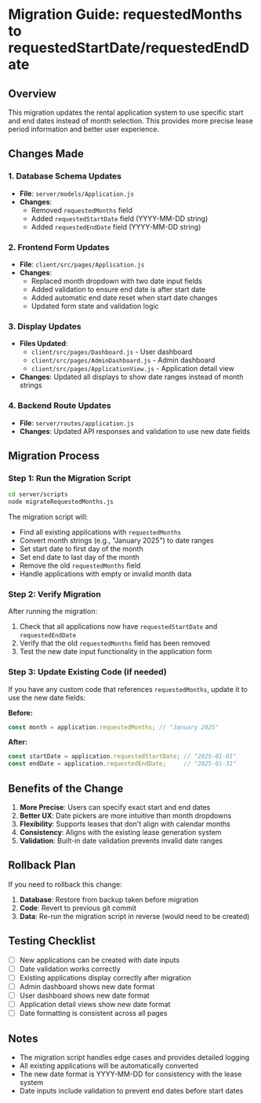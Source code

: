 # Migration Guide: requestedMonths to requestedStartDate/requestedEndDate

## Overview
This migration updates the rental application system to use specific start and end dates instead of month selection. This provides more precise lease period information and better user experience.

## Changes Made

### 1. Database Schema Updates
- **File**: `server/models/Application.js`
- **Changes**: 
  - Removed `requestedMonths` field
  - Added `requestedStartDate` field (YYYY-MM-DD string)
  - Added `requestedEndDate` field (YYYY-MM-DD string)

### 2. Frontend Form Updates
- **File**: `client/src/pages/Application.js`
- **Changes**:
  - Replaced month dropdown with two date input fields
  - Added validation to ensure end date is after start date
  - Added automatic end date reset when start date changes
  - Updated form state and validation logic

### 3. Display Updates
- **Files Updated**:
  - `client/src/pages/Dashboard.js` - User dashboard
  - `client/src/pages/AdminDashboard.js` - Admin dashboard
  - `client/src/pages/ApplicationView.js` - Application detail view
- **Changes**: Updated all displays to show date ranges instead of month strings

### 4. Backend Route Updates
- **File**: `server/routes/application.js`
- **Changes**: Updated API responses and validation to use new date fields

## Migration Process

### Step 1: Run the Migration Script
```bash
cd server/scripts
node migrateRequestedMonths.js
```

The migration script will:
- Find all existing applications with `requestedMonths`
- Convert month strings (e.g., "January 2025") to date ranges
- Set start date to first day of the month
- Set end date to last day of the month
- Remove the old `requestedMonths` field
- Handle applications with empty or invalid month data

### Step 2: Verify Migration
After running the migration:
1. Check that all applications now have `requestedStartDate` and `requestedEndDate`
2. Verify that the old `requestedMonths` field has been removed
3. Test the new date input functionality in the application form

### Step 3: Update Existing Code (if needed)
If you have any custom code that references `requestedMonths`, update it to use the new date fields:

**Before:**
```javascript
const month = application.requestedMonths; // "January 2025"
```

**After:**
```javascript
const startDate = application.requestedStartDate; // "2025-01-01"
const endDate = application.requestedEndDate;     // "2025-01-31"
```

## Benefits of the Change

1. **More Precise**: Users can specify exact start and end dates
2. **Better UX**: Date pickers are more intuitive than month dropdowns
3. **Flexibility**: Supports leases that don't align with calendar months
4. **Consistency**: Aligns with the existing lease generation system
5. **Validation**: Built-in date validation prevents invalid date ranges

## Rollback Plan

If you need to rollback this change:

1. **Database**: Restore from backup taken before migration
2. **Code**: Revert to previous git commit
3. **Data**: Re-run the migration script in reverse (would need to be created)

## Testing Checklist

- [ ] New applications can be created with date inputs
- [ ] Date validation works correctly
- [ ] Existing applications display correctly after migration
- [ ] Admin dashboard shows new date format
- [ ] User dashboard shows new date format
- [ ] Application detail views show new date format
- [ ] Date formatting is consistent across all pages

## Notes

- The migration script handles edge cases and provides detailed logging
- All existing applications will be automatically converted
- The new date format is YYYY-MM-DD for consistency with the lease system
- Date inputs include validation to prevent end dates before start dates

